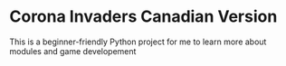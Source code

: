 # Corona Invaders Canadian Version
 This is a beginner-friendly Python project for me to learn more about modules and game developement
